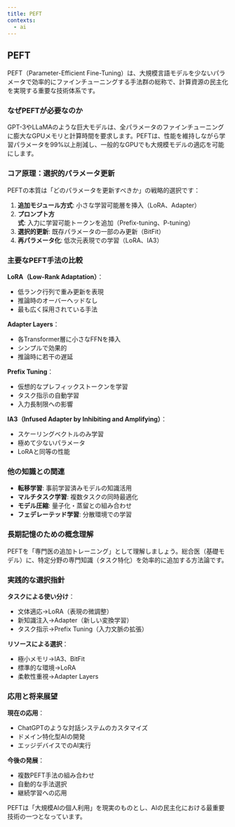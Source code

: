 ```yaml
---
title: PEFT
contexts:
  - ai
---
```


<Context name="ai">

## PEFT

PEFT（Parameter-Efficient Fine-Tuning）は、大規模言語モデルを少ないパラメータで効率的にファインチューニングする手法群の総称で、計算資源の民主化を実現する重要な技術体系です。

### なぜPEFTが必要なのか

GPT-3やLLaMAのような巨大モデルは、全パラメータのファインチューニングに膨大なGPUメモリと計算時間を要求します。PEFTは、性能を維持しながら学習パラメータを99%以上削減し、一般的なGPUでも大規模モデルの適応を可能にします。

### コア原理：選択的パラメータ更新

PEFTの本質は「どのパラメータを更新すべきか」の戦略的選択です：

1. **追加モジュール方式**: 小さな学習可能層を挿入（LoRA、Adapter）
2. **プロンプト方式**: 入力に学習可能トークンを追加（Prefix-tuning、P-tuning）
3. **選択的更新**: 既存パラメータの一部のみ更新（BitFit）
4. **再パラメータ化**: 低次元表現での学習（LoRA、IA3）

### 主要なPEFT手法の比較

**LoRA（Low-Rank Adaptation）**：
- 低ランク行列で重み更新を表現
- 推論時のオーバーヘッドなし
- 最も広く採用されている手法

**Adapter Layers**：
- 各Transformer層に小さなFFNを挿入
- シンプルで効果的
- 推論時に若干の遅延

**Prefix Tuning**：
- 仮想的なプレフィックストークンを学習
- タスク指示の自動学習
- 入力長制限への影響

**IA3（Infused Adapter by Inhibiting and Amplifying）**：
- スケーリングベクトルのみ学習
- 極めて少ないパラメータ
- LoRAと同等の性能

### 他の知識との関連

- **転移学習**: 事前学習済みモデルの知識活用
- **マルチタスク学習**: 複数タスクの同時最適化
- **モデル圧縮**: 量子化・蒸留との組み合わせ
- **フェデレーテッド学習**: 分散環境での学習

### 長期記憶のための概念理解

PEFTを「専門医の追加トレーニング」として理解しましょう。総合医（基礎モデル）に、特定分野の専門知識（タスク特化）を効率的に追加する方法論です。

### 実践的な選択指針

**タスクによる使い分け**：
- 文体適応→LoRA（表現の微調整）
- 新知識注入→Adapter（新しい変換学習）
- タスク指示→Prefix Tuning（入力文脈の拡張）

**リソースによる選択**：
- 極小メモリ→IA3、BitFit
- 標準的な環境→LoRA
- 柔軟性重視→Adapter Layers

### 応用と将来展望

**現在の応用**：
- ChatGPTのような対話システムのカスタマイズ
- ドメイン特化型AIの開発
- エッジデバイスでのAI実行

**今後の発展**：
- 複数PEFT手法の組み合わせ
- 自動的な手法選択
- 継続学習への応用

PEFTは「大規模AIの個人利用」を現実のものとし、AIの民主化における最重要技術の一つとなっています。

</Context>

